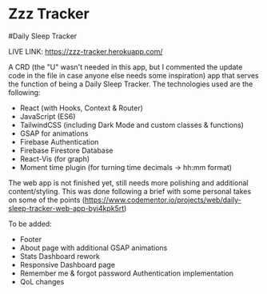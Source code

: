 # Zzz Tracker

#Daily Sleep Tracker

LIVE LINK: https://zzz-tracker.herokuapp.com/

A CRD (the "U" wasn't needed in this app, but I commented the update code in the file in case anyone else needs some inspiration) app that serves the function of being a Daily Sleep Tracker. The technologies used are the following:

- React (with Hooks, Context & Router)
- JavaScript (ES6)
- TailwindCSS (including Dark Mode and custom classes & functions)
- GSAP for animations
- Firebase Authentication
- Firebase Firestore Database
- React-Vis (for graph)
- Moment time plugin (for turning time decimals -> hh:mm format)

The web app is not finished yet, still needs more polishing and additional content/styling. This was done following a brief with some personal takes on some of the points (https://www.codementor.io/projects/web/daily-sleep-tracker-web-app-byi4kpk5rt)

To be added:
 - Footer
 - About page with additional GSAP animations
 - Stats Dashboard rework
 - Responsive Dashboard page
 - Remember me & forgot password Authentication implementation
 - QoL changes
